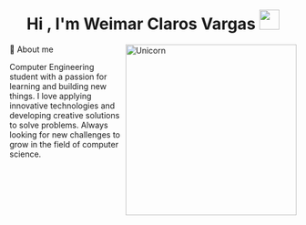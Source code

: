 <h1 align="center">Hi , I'm Weimar Claros Vargas <img src="https://media.giphy.com/media/hvRJCLFzcasrR4ia7z/giphy.gif" width="35"></h1>
<img align="right" width=300px alt="Unicorn" src="https://github.com/7oSkaaa/7oSkaaa/blob/main/Images/Right_Side.gif?raw=true" />
<p>🍄 About me </p>
<p>Computer Engineering student with a passion for learning and building new things. I love applying innovative technologies and developing creative solutions to solve problems. Always looking for new challenges to grow in the field of computer science.</p>

